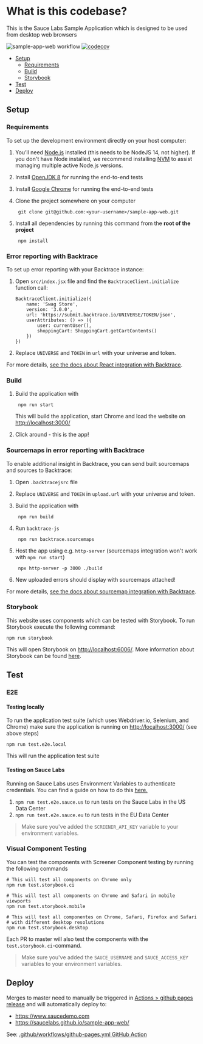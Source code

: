 # What is this codebase?
This is the Sauce Labs Sample Application which is designed to be used from desktop web browsers

![sample-app-web workflow](https://github.com/saucelabs/sample-app-web/actions/workflows/sample-app-web.yml/badge.svg)
[![codecov](https://codecov.io/gh/saucelabs/sample-app-web/branch/master/graph/badge.svg?token=Q4UsgDSRd3)](https://codecov.io/gh/saucelabs/sample-app-web)

- [Setup](#setup)
  - [Requirements](#requirements)
  - [Build](#build)
  - [Storybook](#storybook)
- [Test](#test)
- [Deploy](#deploy)

## Setup
### Requirements
To set up the development environment directly on your host computer:

1. You’ll need [Node.js](http://nodejs.org) installed (this needs to be NodeJS 14, not higher). If you don't have Node installed,
we recommend installing [NVM](https://github.com/creationix/nvm) to assist managing multiple active Node.js versions.
1. Install [OpenJDK 8](https://adoptopenjdk.net/) for running the end-to-end tests
1. Install [Google Chrome](https://www.google.com/chrome/) for running the end-to-end tests
1. Clone the project somewhere on your computer

        git clone git@github.com:<your-username>/sample-app-web.git

1. Install all dependencies by running this command from the **root of the project**

        npm install

### Error reporting with Backtrace
To set up error reporting with your Backtrace instance:

1. Open `src/index.jsx` file and find the `BacktraceClient.initialize` function call:
    ```tsx
    BacktraceClient.initialize({
        name: 'Swag Store',
        version: '3.0.0',
        url: 'https://submit.backtrace.io/UNIVERSE/TOKEN/json',
        userAttributes: () => ({
            user: currentUser(),
            shoppingCart: ShoppingCart.getCartContents()
        })
    })
    ```
1. Replace `UNIVERSE` and `TOKEN` in `url` with your universe and token. 

For more details, [see the docs about React integration with Backtrace](https://docs.saucelabs.com/error-reporting/language-integrations/react/).

### Build
1. Build the application with

        npm run start

    This will build the application, start Chrome and load the website on [http://localhost:3000/](http://localhost:3000/)

1. Click around - this is the app!

### Sourcemaps in error reporting with Backtrace
To enable additional insight in Backtrace, you can send built sourcemaps and sources to Backtrace:
1. Open `.backtracejsrc` file
1. Replace `UNIVERSE` and `TOKEN` in `upload.url` with your universe and token.
1. Build the application with

        npm run build

1. Run `backtrace-js`

        npm run backtrace.sourcemaps

1. Host the app using e.g. `http-server` (sourcemaps integration won't work with `npm run start`)

        npx http-server -p 3000 ./build
        
1. New uploaded errors should display with sourcemaps attached!

For more details, [see the docs about sourcemap integration with Backtrace](https://docs.saucelabs.com/error-reporting/platform-integrations/source-map/).

### Storybook
This website uses components which can be tested with Storybook. To run Storybook execute the following command:

    npm run storybook 

This will open Storybook on [http://localhost:6006/](http://localhost:6006/). More information about Storybook can be 
found [here](https://storybook.js.org/docs/react/get-started/introduction).

## Test
### E2E
#### Testing locally
To run the application test suite (which uses Webdriver.io, Selenium, and Chrome) make sure the application is running
on [http://localhost:3000/](http://localhost:3000/) (see above steps)

    npm run test.e2e.local

This will run the application test suite

#### Testing on Sauce Labs
Running on Sauce Labs uses Environment Variables to authenticate credentials. You can find a guide on how to do this
[here.](https://wiki.saucelabs.com/display/DOCS/Best+Practice%3A+Use+Environment+Variables+for+Authentication+Credentials)

1. `npm run test.e2e.sauce.us` to run tests on the Sauce Labs in the US Data Center
2. `npm run test.e2e.sauce.eu` to run tests in the EU Data Center

> Make sure you've added the `SCREENER_API_KEY` variable to your environment variables.

### Visual Component Testing
You can test the components with Screener Component testing by running the following commands

    # This will test all components on Chrome only
    npm run test.storybook.ci
    
    # This will test all components on Chrome and Safari in mobile viewports
    npm run test.storybook.mobile
    
    # This will test all componentes on Chrome, Safari, Firefox and Safari
    # with different desktop resolutions
    npm run test.storybook.desktop

Each PR to master will also test the components with the `test.storybook.ci`-command.

> Make sure you've added the `SAUCE_USERNAME` and `SAUCE_ACCESS_KEY` variables to your environment variables.

## Deploy

Merges to master need to manually be triggered in [Actions > github pages release](https://github.com/saucelabs/sample-app-web/actions/workflows/github-pages.yml) and will automatically deploy to:
* https://www.saucedemo.com
* https://saucelabs.github.io/sample-app-web/

See: [.github/workflows/github-pages.yml GitHub Action](.github/workflows/github-pages.yml)
